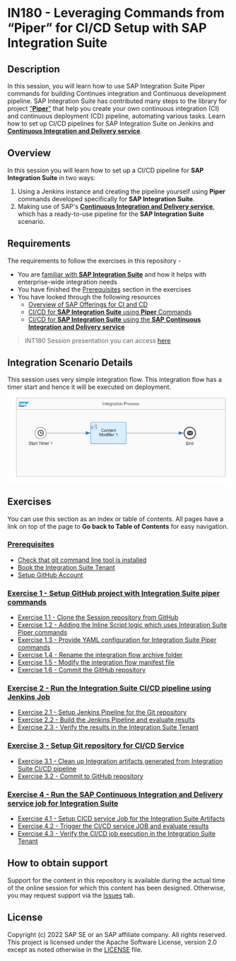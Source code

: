 # IN180 - Leveraging Commands from “Piper” for CI/CD Setup with SAP Integration Suite

## Description

In this session, you will learn how to use SAP Integration Suite Piper commands for building Continues integration and Continuous development pipeline. SAP Integration Suite has contributed many steps to the library for project ["**Piper**"](https://www.project-piper.io)  that help you create your own continuous integration (CI) and continuous deployment (CD) pipeline, automating various tasks. Learn how to set up CI/CD pipelines for SAP Integration Suite on Jenkins and [**Continuous Integration and Delivery service**](https://help.sap.com/docs/CICD_OVERVIEW).

## Overview

In this session you will learn how to set up a CI/CD pipeline for **SAP Integration Suite** in two ways:
1. Using a Jenkins instance and creating the pipeline yourself using **Piper** commands developed specifically for **SAP Integration Suite**.
2. Making use of SAP's [**Continuous Integration and Delivery service**](https://help.sap.com/docs/CICD_OVERVIEW), which has a ready-to-use pipeline for the **SAP Integration Suite** scenario.

## Requirements

The requirements to follow the exercises in this repository -  
- You are [familiar with **SAP Integration Suite**](https://help.sap.com/docs/SAP_CLOUD_PLATFORM_INTEGRATION_SUITE) and how it helps with enterprise-wide integration needs
- You have finished the [Prerequisites](/exercises/Prerequisites_for_IN180.md) section in the exercises
- You have looked through the following resources
  - [Overview of SAP Offerings for CI and CD](https://help.sap.com/docs/CICD_OVERVIEW/8cacec64ed854b2a88e9a0973e0f97a2/e9fa320181124fa9808d4446a1bf69dd.html)
  - [CI/CD for **SAP Integration Suite** using **Piper** Commands](https://blogs.sap.com/2021/06/02/ci-cd-for-sap-integration-suite-here-you-go/)
  - [CI/CD for **SAP Integration Suite** using the **SAP Continuous Integration and Delivery service**](https://blogs.sap.com/2021/08/27/sap-continuous-integration-and-delivery-for-sap-integration-suite-artifacts/)
> INT180 Session presentation you can access [here](2022-SAP-TechEd-IN180.pdf)
## Integration Scenario Details
This session uses very simple integration flow. This integration flow has a timer start and hence it will be executed on deployment.
<br>![](/exercises/images/Scenario.png)
## Exercises

You can use this section as an index or table of contents. All pages have a link on top of the page to **Go back to Table of Contents** for easy navigation.

### [Prerequisites](/exercises/Prerequisites_for_IN180.md)
- [Check that git command line tool is installed](/exercises/Prerequisites_for_IN180.md#install-git-command-line-tool-by-following-the-steps-mentioned-in-this-tutorial)
- [Book the Integration Suite Tenant](/exercises/Prerequisites_for_IN180.md#book-integration-suite-tenant-by-using-the-tenant-booker-app-login--book-tenant)
- [Setup GitHub Account](/exercises/Prerequisites_for_IN180.md#setup-github-account)

### [Exercise 1 - Setup GitHub project with Integration Suite piper commands](exercises/ex1/Setup_Github_Project_Repository.md)
- [Exercise 1.1 - Clone the Session repository from GitHub](exercises/ex1/Setup_Github_Project_Repository.md#exercise-11-clone-the-session-repository-from-github)
- [Exercise 1.2 - Adding the Inline Script logic which uses Integration Suite Piper commands](exercises/ex1/Setup_Github_Project_Repository.md#exercise-12-adding-the-inline-script-logic-which-uses-integration-suite-piper-commands)
- [Exercise 1.3 - Provide YAML configuration for Integration Suite Piper commands](exercises/ex1/Setup_Github_Project_Repository.md#exercise-13-provide-yaml-configuration-for-integration-suite-piper-commands)
- [Exercise 1.4 - Rename the integration flow archive folder](exercises/ex1/Setup_Github_Project_Repository.md#exercise-14-rename-the-integration-flow-archive-folder)
- [Exercise 1.5 - Modify the integration flow manifest file](exercises/ex1/Setup_Github_Project_Repository.md#exercise-15-modify-the-integration-flow-manifest-file)
- [Exercise 1.6 - Commit the GitHub repository](exercises/ex1/Setup_Github_Project_Repository.md#exercise-16-commit-the-github-repository)


### [Exercise 2 - Run the Integration Suite CI/CD pipeline using Jenkins Job](exercises/ex2/Setup_Jenkins_Pipeline.md)
- [Exercise 2.1 - Setup Jenkins Pipeline for the Git repository](exercises/ex2/Setup_Jenkins_Pipeline.md#exercise-21-setup-jenkins-pipeline-for-the-git-repository)
- [Exercise 2.2 - Build the Jenkins Pipeline and evaluate results](exercises/ex2/Setup_Jenkins_Pipeline.md#exercise-22-build-the-jenkins-pipeline-and-evaluate-results)
- [Exercise 2.3 - Verify the results in the Integration Suite Tenant](exercises/ex2/Setup_Jenkins_Pipeline.md#exercise-23-verify-the-results-in-the-integration-suite-tenant)

### [Exercise 3 - Setup Git repository for CI/CD Service](exercises/ex3/Setup-Git-repository-for-CICD-Service.md)
- [Exercise 3.1 - Clean up Integration artifacts generated from Integration Suite CI/CD pipeline](exercises/ex3/Setup-Git-repository-for-CICD-Service.md#exercise-31-clean-up-integration-artifacts-generated-from-integration-suite-cicd-pipeline)
- [Exercise 3.2 - Commit to GitHub repository](exercises/ex3/Setup-Git-repository-for-CICD-Service.md#exercise-32-commit-to-github-repository)

### [Exercise 4 -  Run the SAP Continuous Integration and Delivery service job for Integration Suite](exercises/ex4/Run-the-Integration-Suite-CICD-job.md)
- [Exercise 4.1 - Setup CICD service Job for the Integration Suite Artifacts](exercises/ex4/Run-the-Integration-Suite-CICD-job.md#exercise-41-setup-cicd-service-job-for-the-integration-suite-artifacts)
- [Exercise 4.2 - Trigger the CI/CD service JOB and evaluate results](exercises/ex4/Run-the-Integration-Suite-CICD-job.md#exercise-42-trigger-the-cicd-service-job-and-evaluate-results)
- [Exercise 4.3 - Verify the CI/CD job execution in the Integration Suite Tenant](exercises/ex4/Run-the-Integration-Suite-CICD-job.md#exercise-43-verify-the-cicd-job-execution-in-the-integration-suite-tenant)

## How to obtain support

Support for the content in this repository is available during the actual time of the online session for which this content has been designed. Otherwise, you may request support via the [Issues](../../issues) tab.

## License
Copyright (c) 2022 SAP SE or an SAP affiliate company. All rights reserved. This project is licensed under the Apache Software License, version 2.0 except as noted otherwise in the [LICENSE](LICENSES/Apache-2.0.txt) file.
